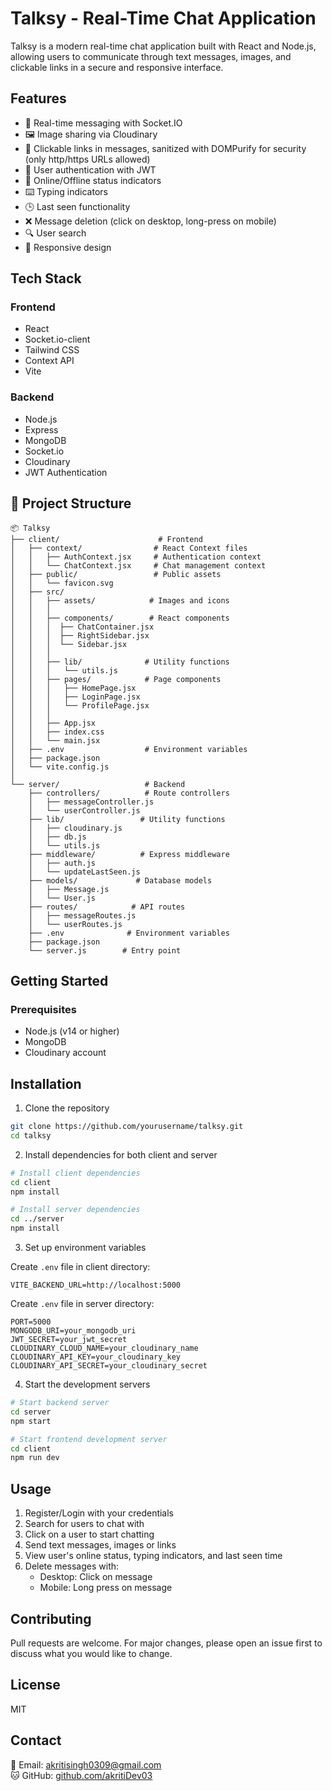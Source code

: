 # Talksy - Real-Time Chat Application

Talksy is a modern real-time chat application built with React and Node.js, allowing users to communicate through text messages, images, and clickable links in a secure and responsive interface.

## Features

- 💬 Real-time messaging with Socket.IO
- 🖼️ Image sharing via Cloudinary
- 🔗 Clickable links in messages, sanitized with DOMPurify for security (only http/https URLs allowed)
- 👤 User authentication with JWT
- 🔄 Online/Offline status indicators
- ⌨️ Typing indicators
- 🕒 Last seen functionality
- ❌ Message deletion (click on desktop, long-press on mobile)
- 🔍 User search
- 📱 Responsive design

## Tech Stack

### Frontend
- React
- Socket.io-client
- Tailwind CSS
- Context API
- Vite

### Backend
- Node.js
- Express
- MongoDB
- Socket.io
- Cloudinary
- JWT Authentication


## 📁 Project Structure

```
📦 Talksy
├── client/                      # Frontend
│   ├── context/                # React Context files
│   │   ├── AuthContext.jsx     # Authentication context
│   │   └── ChatContext.jsx     # Chat management context
│   ├── public/                 # Public assets
│   │   └── favicon.svg
│   ├── src/
│   │   ├── assets/            # Images and icons
│   │   │   
│   │   ├── components/        # React components 
│   │   │  ├── ChatContainer.jsx
│   │   │  ├── RightSidebar.jsx 
│   │   │  └── Sidebar.jsx 
│   │   │      
│   │   ├── lib/              # Utility functions
│   │   │   └── utils.js
│   │   ├── pages/            # Page components
│   │   │   ├── HomePage.jsx
│   │   │   ├── LoginPage.jsx
│   │   │   └── ProfilePage.jsx
│   │   │
│   │   ├── App.jsx
│   │   ├── index.css
│   │   └── main.jsx
│   ├── .env                  # Environment variables
│   ├── package.json
│   └── vite.config.js
│
└── server/                   # Backend
    ├── controllers/          # Route controllers
    │   ├── messageController.js
    │   └── userController.js
    ├── lib/                 # Utility functions
    │   ├── cloudinary.js
    │   ├── db.js
    │   └── utils.js
    ├── middleware/          # Express middleware
    │   ├── auth.js
    │   └── updateLastSeen.js
    ├── models/             # Database models
    │   ├── Message.js
    │   └── User.js
    ├── routes/            # API routes
    │   ├── messageRoutes.js
    │   └── userRoutes.js
    ├── .env              # Environment variables
    ├── package.json
    └── server.js        # Entry point
```

##  Getting Started

### Prerequisites
- Node.js (v14 or higher)
- MongoDB
- Cloudinary account

## Installation

1. Clone the repository
```bash
git clone https://github.com/yourusername/talksy.git
cd talksy
```

2. Install dependencies for both client and server
```bash
# Install client dependencies
cd client
npm install

# Install server dependencies
cd ../server
npm install
```

3. Set up environment variables

Create `.env` file in client directory:
```env
VITE_BACKEND_URL=http://localhost:5000
```

Create `.env` file in server directory:
```env
PORT=5000
MONGODB_URI=your_mongodb_uri
JWT_SECRET=your_jwt_secret
CLOUDINARY_CLOUD_NAME=your_cloudinary_name
CLOUDINARY_API_KEY=your_cloudinary_key
CLOUDINARY_API_SECRET=your_cloudinary_secret
```

4. Start the development servers

```bash
# Start backend server
cd server
npm start

# Start frontend development server
cd client
npm run dev
```

## Usage

1. Register/Login with your credentials
2. Search for users to chat with
3. Click on a user to start chatting
4. Send text messages, images or links
5. View user's online status, typing indicators, and last seen time
6. Delete messages with:
   - Desktop: Click on message
   - Mobile: Long press on message

## Contributing

Pull requests are welcome. For major changes, please open an issue first to discuss what you would like to change.

## License

MIT

## Contact
📧 Email: [akritisingh0309@gmail.com](mailto:akritisingh0309@gmail.com)  
🐱 GitHub: [github.com/akritiDev03](https://github.com/akritiDev03) 